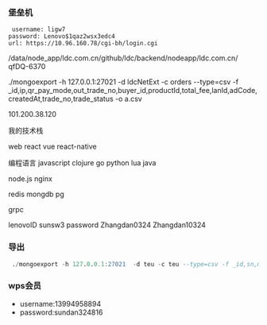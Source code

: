 ### 堡垒机
     username: ligw7
    password: Lenovo$1qaz2wsx3edc4
    url: https://10.96.160.78/cgi-bh/login.cgi

/data/node_app/ldc.com.cn/github/ldc/backend/nodeapp/ldc.com.cn/
qfDQ-6370


./mongoexport -h 127.0.0.1:27021  -d ldcNetExt -c orders --type=csv -f _id,ip,qr_pay_mode,out_trade_no,buyer_id,productId,total_fee,lanId,adCode,createdAt,trade_no,trade_status  -o a.csv

101.200.38.120

我的技术栈

web  react vue   react-native

编程语言   javascript clojure  go  python lua  java 

node.js nginx  

redis mongdb pg

grpc 

lenovoID sunsw3  password  Zhangdan0324
Zhangdan10324

### 导出
```sql
 ./mongoexport -h 127.0.0.1:27021  -d teu -c teu --type=csv -f _id,sn,mt,day,os,channel,versionTo -q '{"day":"2017-07-12"}' -o 20170712.1704.csv
```
###  wps会员
* username:13994958894
* password:sundan324816
